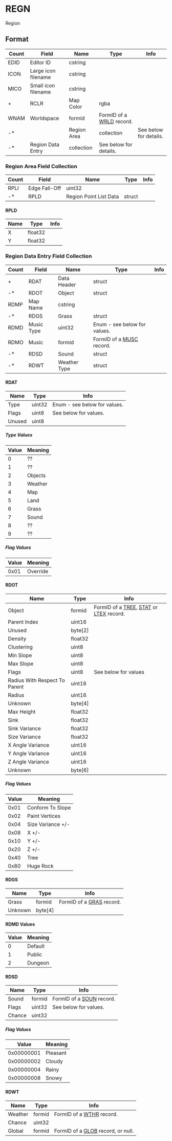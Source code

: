 REGN
====

Region

## Format

Count | Field | Name | Type | Info
------|-------|------|------|-----
 | EDID | Editor ID | cstring |
 | ICON | Large icon filename | cstring |
 | MICO | Small icon filename | cstring |
+ | RCLR | Map Color | rgba |
 | WNAM | Worldspace | formid | FormID of a [WRLD](WRLD.md) record.
-* | | Region Area | collection | See below for details.
-* | Region Data Entry | collection | See below for details.

### Region Area Field Collection

Count | Field | Name | Type | Info
------|-------|------|------|-----
 | RPLI | Edge Fall-Off | uint32 |
-* | RPLD | Region Point List Data | struct |

#### RPLD

Name | Type | Info
-----|------|-----
X | float32 |
Y | float32 |

### Region Data Entry Field Collection

Count | Field | Name | Type | Info
------|-------|------|------|-----
+ | RDAT | Data Header | struct |
-* | RDOT | Object | struct |
 | RDMP | Map Name | cstring |
-* | RDGS | Grass | struct |
 | RDMD | Music Type | uint32 | Enum - see below for values.
 | RDMO | Music | formid | FormID of a [MUSC](MUSC.md) record.
-* | RDSD | Sound | struct |
-* | RDWT | Weather Type | struct |

#### RDAT

Name | Type | Info
-----|------|-----
Type | uint32 | Enum - see below for values.
Flags | uint8 | See below for values.
Unused | uint8 |
 
##### Type Values

Value | Meaning
------|--------
0 | ??
1 | ??
2 | Objects
3 | Weather
4 | Map
5 | Land
6 | Grass
7 | Sound
8 | ??
9 | ??

##### Flag Values

Value | Meaning
------|--------
0x01 | Override

#### RDOT

Name | Type | Info
-----|------|-----
Object | formid | FormID of a [TREE](TREE.md), [STAT](STAT.md) or [LTEX](LTEX.md) record.
Parent Index | uint16 |
Unused | byte[2] |
Density | float32 |
Clustering | uint8 |
Min Slope | uint8 |
Max Slope | uint8 |
Flags | uint8 | See below for values
Radius With Respect To Parent | uint16 |
Radius | uint16 |
Unknown | byte[4] |
Max Height | float32 |
Sink | float32 |
Sink Variance | float32 |
Size Variance | float32 |
X Angle Variance | uint16 |
Y Angle Variance | uint16 |
Z Angle Variance | uint16 |
Unknown | byte[6] |
 
##### Flag Values

Value | Meaning
------|--------
0x01 | Conform To Slope
0x02 | Paint Vertices
0x04 | Size Variance +/-
0x08 | X +/-
0x10 | Y +/-
0x20 | Z +/-
0x40 | Tree
0x80 | Huge Rock

#### RDGS

Name | Type | Info
-----|------|-----
Grass | formid | FormID of a [GRAS](GRAS.md) record.
Unknown | byte[4] |
 
#### RDMD Values

Value | Meaning
------|--------
0 | Default
1 | Public
2 | Dungeon

#### RDSD

Name | Type | Info
-----|------|-----
Sound | formid | FormID of a [SOUN](SOUN.md) record.
Flags | uint32 | See below for values.
Chance | uint32 |
 
##### Flag Values

Value | Meaning
------|--------
0x00000001 | Pleasant
0x00000002 | Cloudy
0x00000004 | Rainy
0x00000008 | Snowy

#### RDWT

Name | Type | Info
-----|------|-----
Weather | formid | FormID of a [WTHR](WTHR.md) record.
Chance | uint32 |
Global | formid | FormID of a [GLOB](GLOB.md) record, or null.
